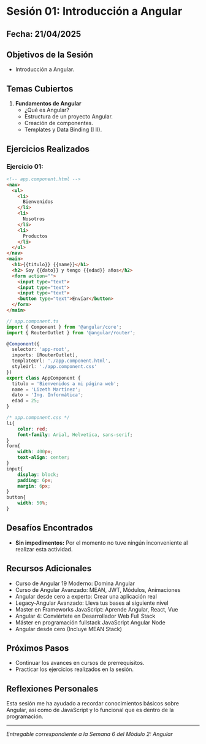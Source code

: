 # Sesión 01: Introducción a Angular

## Fecha: 21/04/2025

## Objetivos de la Sesión

- Introducción a Angular.

## Temas Cubiertos

1. **Fundamentos de Angular**
   - ¿Qué es Angular?
   - Estructura de un proyecto Angular.
   - Creación de componentes.
   - Templates y Data Binding (I II).

## Ejercicios Realizados

### Ejercicio 01: 

```html
<!-- app.component.html -->
<nav>
  <ul>
    <li>
      Bienvenidos
    </li>
    <li>
      Nosotros
    </li>
    <li>
      Productos
    </li>
  </ul>
</nav>
<main>
  <h1>{{titulo}} {{name}}</h1>
  <h2> Soy {{dato}} y tengo {{edad}} años</h2>
  <form action="">
    <input type="text">
    <input type="text">
    <input type="text">
    <button type="text">Envíar</button>
  </form>
</main>

```

```ts
// app.component.ts
import { Component } from '@angular/core';
import { RouterOutlet } from '@angular/router';

@Component({
  selector: 'app-root',
  imports: [RouterOutlet],
  templateUrl: './app.component.html',
  styleUrl: './app.component.css'
})
export class AppComponent {
  titulo = 'Bienvenidos a mi página web';
  name = 'Lizeth Martínez';
  dato = 'Ing. Informática';
  edad = 25;
}

```

```css
/* app.component.css */
li{
    color: red;
    font-family: Arial, Helvetica, sans-serif;
}
form{
    width: 400px;
    text-align: center;
}
input{
    display: block;
    padding: 6px;
    margin: 6px;
}
button{
    width: 50%;
}
```

## Desafíos Encontrados

- **Sin impedimentos:** Por el momento no tuve ningún inconveniente al realizar esta actividad.  

## Recursos Adicionales

- Curso de Angular 19 Moderno: Domina Angular
- Curso de Angular Avanzado: MEAN, JWT, Módulos, Animaciones
- Angular desde cero a experto: Crear una aplicación real
- Legacy-Angular Avanzado: Lleva tus bases al siguiente nivel
- Master en Frameworks JavaScript: Aprende Angular, React, Vue
- Angular 4: Conviértete en Desarrollador Web Full Stack
- Máster en programación fullstack JavaScript Angular Node
- Angular desde cero (Incluye MEAN Stack)

## Próximos Pasos

- Continuar los avances en cursos de prerrequisitos. 
- Practicar los ejercicios realizados en la sesión.

## Reflexiones Personales

Esta sesión me ha ayudado a recordar conocimientos básicos sobre Angular, así como de JavaScript y lo funcional que es dentro de la programación.

---

*Entregable correspondiente a la Semana 6 del Módulo 2: Angular*